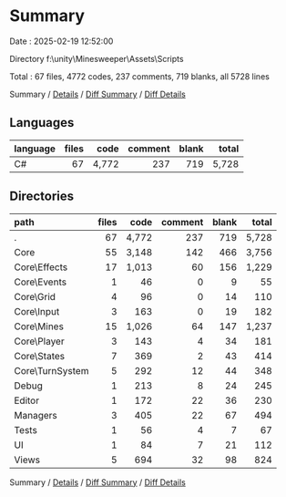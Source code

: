 # Summary

Date : 2025-02-19 12:52:00

Directory f:\\unity\\Minesweeper\\Assets\\Scripts

Total : 67 files,  4772 codes, 237 comments, 719 blanks, all 5728 lines

Summary / [Details](details.md) / [Diff Summary](diff.md) / [Diff Details](diff-details.md)

## Languages
| language | files | code | comment | blank | total |
| :--- | ---: | ---: | ---: | ---: | ---: |
| C# | 67 | 4,772 | 237 | 719 | 5,728 |

## Directories
| path | files | code | comment | blank | total |
| :--- | ---: | ---: | ---: | ---: | ---: |
| . | 67 | 4,772 | 237 | 719 | 5,728 |
| Core | 55 | 3,148 | 142 | 466 | 3,756 |
| Core\\Effects | 17 | 1,013 | 60 | 156 | 1,229 |
| Core\\Events | 1 | 46 | 0 | 9 | 55 |
| Core\\Grid | 4 | 96 | 0 | 14 | 110 |
| Core\\Input | 3 | 163 | 0 | 19 | 182 |
| Core\\Mines | 15 | 1,026 | 64 | 147 | 1,237 |
| Core\\Player | 3 | 143 | 4 | 34 | 181 |
| Core\\States | 7 | 369 | 2 | 43 | 414 |
| Core\\TurnSystem | 5 | 292 | 12 | 44 | 348 |
| Debug | 1 | 213 | 8 | 24 | 245 |
| Editor | 1 | 172 | 22 | 36 | 230 |
| Managers | 3 | 405 | 22 | 67 | 494 |
| Tests | 1 | 56 | 4 | 7 | 67 |
| UI | 1 | 84 | 7 | 21 | 112 |
| Views | 5 | 694 | 32 | 98 | 824 |

Summary / [Details](details.md) / [Diff Summary](diff.md) / [Diff Details](diff-details.md)